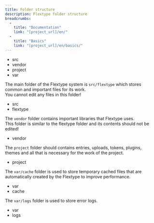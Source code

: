 ```yaml
---
title: Folder structure
description: Flextype folder structure
breadcrumbs:
  - 
    title: "Documentation"
    link: "[project_url]/en/"
  - 
    title: "Basics"
    link: "[project_url]/en/basics/"
---
```


<ul class="file-list">
    <li><i class="fas fa-folder"></i> src</li>
    <li><i class="fas fa-folder"></i> vendor</li>
    <li><i class="fas fa-folder"></i> project</li>
    <li><i class="fas fa-folder"></i> var</li>
</ul>

The main folder of the Flextype system is `src/flextype` which stores common and important files for its work.  
You cannot edit any files in this folder!

<ul class="file-list">
    <li><i class="fas fa-folder"></i> src</li>
    <li class="file-list-level-2"><i class="fas fa-folder"></i> flextype</li>
</ul>

The `vendor` folder contains important libraries that Flextype uses.  
This folder is similar to the flextype folder and its contents should not be edited!

<ul class="file-list">
    <li><i class="fas fa-folder"></i> vendor</li>
</ul>

The `project` folder should contains entries, uploads, tokens, plugins, themes and all that is necessary for the work of the project.

<ul class="file-list">
    <li><i class="fas fa-folder"></i> project</li>
</ul>

The `var/cache` folder is used to store temporary cached files that are automatically created by the Flextype to improve performance.

<ul class="file-list">
    <li><i class="fas fa-folder"></i> var</li>
    <li class="file-list-level-2"><i class="fas fa-folder"></i> cache</li>
</ul>

The `var/logs` folder is used to store error logs.

<ul class="file-list">
    <li><i class="fas fa-folder"></i> var</li>
    <li class="file-list-level-2"><i class="fas fa-folder"></i> logs</li>
</ul>
